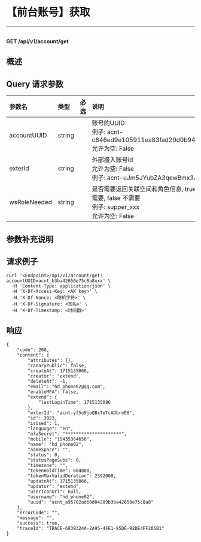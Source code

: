# 【前台账号】获取

---

<br />**GET /api/v1/account/get**

## 概述




## Query 请求参数

| 参数名        | 类型     | 必选   | 说明              |
|:-----------|:-------|:-----|:----------------|
| accountUUID | string |  | 账号的UUID<br>例子: acnt-c846ed9e105911ea83fad20d0b94ecd1 <br>允许为空: False <br> |
| exterId | string |  | 外部接入账号id<br>允许为空: False <br>例子: acnt-uJm5JYubZA3qewBmx3AtvU <br> |
| wsRoleNeeded | string |  | 是否需要返回关联空间和角色信息, true 为 需要, false 不需要<br>例子: supper_xxx <br>允许为空: False <br> |

## 参数补充说明





## 请求例子
```shell
curl '<Endpoint>/api/v1/account/get?accountUUID=acnt_b3ba42650e75c8a8xxx' \
  -H 'Content-Type: application/json' \
  -H 'X-Df-Access-Key: <AK key>' \
  -H 'X-Df-Nonce: <随机字符>' \
  -H 'X-Df-Signature: <签名>' \
  -H 'X-Df-Timestamp: <时间戳>'
```




## 响应
```shell
{
    "code": 200,
    "content": {
        "attributes": {},
        "canaryPublic": false,
        "createAt": 1715135066,
        "creator": "extend",
        "deleteAt": -1,
        "email": "hd_phone02@qq.com",
        "enableMFA": false,
        "extend": {
            "lastLoginTime": 1715135086
        },
        "exterId": "acnt-yf5o9juQBxTeTcADbroE8",
        "id": 3023,
        "isUsed": 1,
        "language": "en",
        "mfaSecret": "*********************",
        "mobile": "15435364656",
        "name": "hd_phone02",
        "nameSpace": "",
        "status": 0,
        "statusPageSubs": 0,
        "timezone": "",
        "tokenHoldTime": 604800,
        "tokenMaxValidDuration": 2592000,
        "updateAt": 1715135066,
        "updator": "extend",
        "userIconUrl": null,
        "username": "hd_phone02",
        "uuid": "acnt_a95702ad60d04209b3ba42650e75c8a8"
    },
    "errorCode": "",
    "message": "",
    "success": true,
    "traceId": "TRACE-6839324A-2A95-4FE1-95DE-92DE4FF206B1"
} 
```




